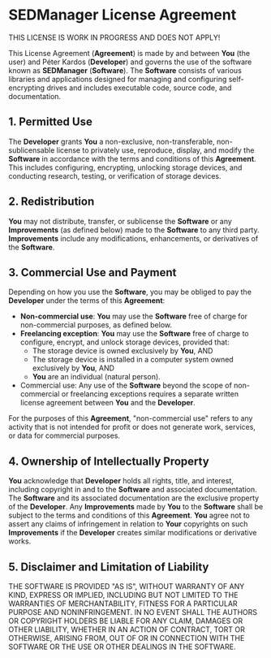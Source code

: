 # SEDManager License Agreement

THIS LICENSE IS WORK IN PROGRESS AND DOES NOT APPLY!

This License Agreement (**Agreement**) is made by and between **You** (the user) and Péter Kardos (**Developer**) and governs the use of the software known as **SEDManager** (**Software**). The **Software** consists of various libraries and applications designed for managing and configuring self-encrypting drives and includes executable code, source code, and documentation.

## 1. Permitted Use

The **Developer** grants **You** a non-exclusive, non-transferable, non-sublicensable license to privately use, reproduce, display, and modify the **Software** in accordance with the terms and conditions of this **Agreement**. This includes configuring, encrypting, unlocking storage devices, and conducting research, testing, or verification of storage devices.

## 2. Redistribution

**You** may not distribute, transfer, or sublicense the **Software** or any **Improvements** (as defined below) made to the **Software** to any third party. **Improvements** include any modifications, enhancements, or derivatives of the **Software**.

## 3. Commercial Use and Payment

Depending on how you use the **Software**, you may be obliged to pay the **Developer** under the terms of this **Agreement**:
- **Non-commercial use**: **You** may use the **Software** free of charge for non-commercial purposes, as defined below.
- **Freelancing exception**: **You** may use the **Software** free of charge to configure, encrypt, and unlock storage devices, provided that:
  - The storage device is owned exclusively by **You**, AND
  - The storage device is installed in a computer system owned exclusively by **You**, AND
  - **You** are an individual (natural person).
- Commercial use: Any use of the **Software** beyond the scope of non-commercial or freelancing exceptions requires a separate written license agreement between **You** and the **Developer**.

For the purposes of this **Agreement**, "non-commercial use" refers to any activity that is not intended for profit or does not generate work, services, or data for commercial purposes.

## 4. Ownership of Intellectually Property

**You** acknowledge that **Developer** holds all rights, title, and interest, including copyright in and to the **Software** and associated documentation. The **Software** and its associated documentation are the exclusive property of the **Developer**. Any **Improvements** made by **You** to the **Software** shall be subject to the terms and conditions of this **Agreement**. **You** agree not to assert any claims of infringement in relation to **Your** copyrights on such **Improvements** if the **Developer** creates similar modifications or derivative works.

## 5. Disclaimer and Limitation of Liability

THE SOFTWARE IS PROVIDED "AS IS", WITHOUT WARRANTY OF ANY KIND, EXPRESS OR IMPLIED, INCLUDING BUT NOT LIMITED TO THE WARRANTIES OF MERCHANTABILITY, FITNESS FOR A PARTICULAR PURPOSE AND NONINFRINGEMENT. IN NO EVENT SHALL THE AUTHORS OR COPYRIGHT HOLDERS BE LIABLE FOR ANY CLAIM, DAMAGES OR OTHER LIABILITY, WHETHER IN AN ACTION OF CONTRACT, TORT OR OTHERWISE, ARISING FROM, OUT OF OR IN CONNECTION WITH THE SOFTWARE OR THE USE OR OTHER DEALINGS IN THE SOFTWARE.